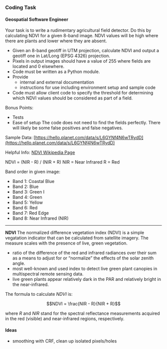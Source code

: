 ### Coding Task
#### Geospatial Software Engineer

Your task is to write a rudimentary agricultural field detector. Do this by calculating NDVI for a given 8-band image. NDVI values will be high where there are plants and lower where they are
absent.

- Given an 8-band geotiff in UTM projection, calculate NDVI and output a geotiff one in Lat/Long (EPSG 4326) projection.
- Pixels in output images should have a value of 255 where fields are located and 0 elsewhere.
- Code must be written as a Python module.
- Provide
    - internal and external documentation
    - instructions for use including environment setup and sample code
- Code must allow client code to specify the threshold for determining which NDVI values should be considered as part of a field.

Bonus Points:
- Tests
- Ease of setup
The code does not need to find the fields perfectly. There will likely be some false positives and
false negatives.

Sample Data:
[https://hello.planet.com/data/s/L6GYNf4N6wTRydD](https://hello.planet.com/data/s/L6GYNf4N6wTRydD)

Helpful Info:
[NDVI Wikipedia Page](https://en.wikipedia.org/wiki/Normalized_difference_vegetation_index)

NDVI = (NIR - R) / (NIR + R)
NIR = Near Infrared
R = Red

Band order in given image:
- Band 1: Coastal Blue
- Band 2: Blue
- Band 3: Green I
- Band 4: Green
- Band 5: Yellow
- Band 6: Red
- Band 7: Red Edge
- Band 8: Near Infrared (NIR)
 
----------------------
**NDVI**
The normalized difference vegetation index (NDVI) is a simple vegatation indicator that can be calculated from satellite imagery.  The measure scales with the presence of live, green vegetation.

- ratio of the difference of the red and infrared radiances over their sum as a means to adjust for or “normalize” the effects of the solar zenith angle.
- most well-known and used index to detect live green plant canopies in multispectral remote sensing data. 
-  live green plants appear relatively dark in the PAR and relatively bright in the near-infrared.

The formula to calculate $NDVI$ is:

$$NDVI = \frac{NIR - R}{NIR + R}$$

where $R$ and $NIR$ stand for the spectral reflectance measurements acquired in the red (visible) and near-infrared regions, respectively.

#### Ideas
- smoothing with CRF, clean up isolated pixels/holes